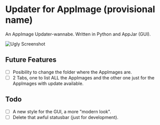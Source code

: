 # Updater for AppImage (provisional name)
An AppImage Updater-wannabe. Written in Python and AppJar (GUI).

![Ugly Screenshot](http://i.imgur.com/SBRkA6g.png)

## Future Features
- [ ] Posibility to change the folder where the AppImages are.
- [ ] 2 Tabs, one to list ALL the AppImages and the other one just for the AppImages with update available.

## Todo
- [ ] A new style for the GUI, a more "modern look".
- [ ] Delete that awful statusbar (just for development).
